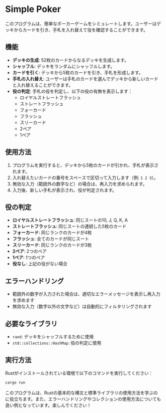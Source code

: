 # Simple Poker

このプログラムは、簡単なポーカーゲームをシミュレートします。ユーザーはデッキからカードを引き、手札を入れ替えて役を確認することができます。

## 機能

- **デッキの生成**: 52枚のカードからなるデッキを生成します。
- **シャッフル**: デッキをランダムにシャッフルします。
- **カードを引く**: デッキから5枚のカードを引き、手札を形成します。
- **手札の入れ替え**: ユーザーは手札のカードを選んでデッキから新しいカードと入れ替えることができます。
- **役の判定**: 手札の役を判定し、以下の役の有無を表示します：
  - ロイヤルストレートフラッシュ
  - ストレートフラッシュ
  - フォーカード
  - フラッシュ
  - スリーカード
  - 2ペア
  - 1ペア

## 使用方法

1. プログラムを実行すると、デッキから5枚のカードが引かれ、手札が表示されます。
2. 入れ替えたいカードの番号をスペースで区切って入力します（例: `1 2 3`）。
3. 無効な入力（範囲外の数字など）の場合は、再入力を求められます。
4. 入力後、新しい手札が表示され、役が判定されます。

## 役の判定

- **ロイヤルストレートフラッシュ**: 同じスートの10, J, Q, K, A
- **ストレートフラッシュ**: 同じスートの連続した5枚のカード
- **フォーカード**: 同じランクのカードが4枚
- **フラッシュ**: 全てのカードが同じスート
- **スリーカード**: 同じランクのカードが3枚
- **2ペア**: 2つのペア
- **1ペア**: 1つのペア
- **役なし**: 上記の役がない場合

## エラーハンドリング

- 範囲外の数字が入力された場合は、適切なエラーメッセージを表示し再入力を求めます
- 無効な入力（数字以外の文字など）は自動的にフィルタリングされます

## 必要なライブラリ

- `rand`: デッキをシャッフルするために使用
- `std::collections::HashMap`: 役の判定に使用

## 実行方法

Rustがインストールされている環境で以下のコマンドを実行してください：

```bash
cargo run
```

このプログラムは、Rustの基本的な構文と標準ライブラリの使用方法を学ぶのに役立ちます。また、エラーハンドリングやコレクションの使用方法についても良い例となっています。楽しんでください！
